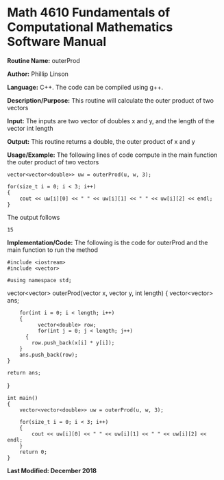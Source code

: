 # Math 4610 Fundamentals of Computational Mathematics Software Manual

**Routine Name:**           outerProd

**Author:** Phillip Linson

**Language:** C++. The code can be compiled using g++.

**Description/Purpose:** This routine will calculate the outer product of two vectors

**Input:** The inputs are two vector of doubles x and y, and the length of the vector int length

**Output:** This routine returns a double, the outer product of x and y

**Usage/Example:** The following lines of code compute in the main function the outer product of two vectors

	vector<vector<double>> uw = outerProd(u, w, 3);
	
	for(size_t i = 0; i < 3; i++)
	{
		cout << uw[i][0] << " " << uw[i][1] << " " << uw[i][2] << endl;
	}
	
The output follows

    15

**Implementation/Code:** The following is the code for outerProd and the main function to run the method

	#include <iostream>
	#include <vector>
  
	#using namespace std;


   vector<vector<double>> outerProd(vector<double> x, vector<double> y, int length)
   {
      vector<vector<double>> ans;

	    for(int i = 0; i < length; i++)
	    {
		      vector<double> row;
		      for(int j = 0; j < length; j++)
		  {
			row.push_back(x[i] * y[i]);
		}
		ans.push_back(row);
	}

	return ans;
  }

	int main()
	{
		vector<vector<double>> uw = outerProd(u, w, 3);
	
		for(size_t i = 0; i < 3; i++)
		{
			cout << uw[i][0] << " " << uw[i][1] << " " << uw[i][2] << endl;
		}
		return 0;
	}

**Last Modified: December 2018**
